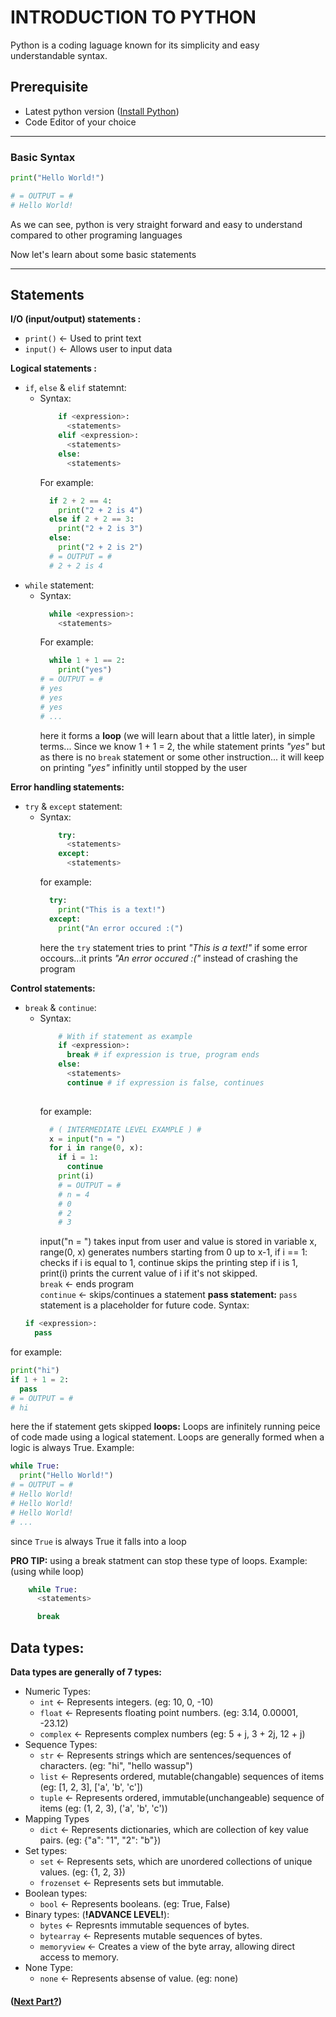 # INTRODUCTION TO PYTHON

Python is a coding laguage known for its simplicity and easy understandable syntax.

## Prerequisite
- Latest python version ([Install Python](https://www.python.org/downloads/))
- Code Editor of your choice

---
### Basic Syntax

```python
print("Hello World!")

# = OUTPUT = #
# Hello World!
```
As we can see, python is very straight forward and easy to understand compared to other programing languages

Now let's learn about some basic statements

---

## Statements
**I/O (input/output) statements :**

  - `print()` &larr; Used to print text
  - `input()` &larr; Allows user to input data 
  
  **Logical statements :**
  - `if`, `else` & `elif` statemnt:
    - Syntax:
      ```python
          if <expression>:
            <statements>
          elif <expression>:
            <statements>
          else:
            <statements>
      ```
      For example:
      ```python
        if 2 + 2 == 4:
          print("2 + 2 is 4") 
        else if 2 + 2 == 3:
          print("2 + 2 is 3")
        else:
          print("2 + 2 is 2")
        # = OUTPUT = #
        # 2 + 2 is 4
      ```
  - `while` statement:
      - Syntax:
        ```python
          while <expression>:
            <statements>
        ```
        For example:
        ```python
          while 1 + 1 == 2:
            print("yes")
        # = OUTPUT = #
        # yes
        # yes
        # yes
        # ...
        ```
        here it forms a **loop** (we will learn about that a little later), in simple terms... Since we know 1 + 1 = 2, the while statement prints *"yes"* but as there is no `break` statement or some other instruction... it will keep on printing *"yes"* infinitly until stopped by the user

**Error handling statements:**

- `try` & `except` statement:
    - Syntax:
      ```python
          try:
            <statements>
          except:
            <statements>
      ```
      for example:
      ```python
        try:
          print("This is a text!")
        except:
          print("An error occured :(")
      ```
      here the `try` statement tries to print *"This is a text!"* if some error occours...it prints *"An error occured :("* instead of crashing the program
      
**Control statements:**

- `break` & `continue`:
    - Syntax:
        ```python
            # With if statement as example
            if <expression>:
              break # if expression is true, program ends
            else:
              <statements>
              continue # if expression is false, continues
         
        ```
      for example:
        ```python 
          # ( INTERMEDIATE LEVEL EXAMPLE ) #
          x = input("n = ")
          for i in range(0, x): 
            if i = 1:
              continue
            print(i) 
            # = OUTPUT = #
            # n = 4
            # 0
            # 2
            # 3
        ```
        input("n = ") takes input from user and value is stored in variable x, range(0, x) generates numbers starting from 0 up to x-1, if i == 1: checks if i is equal to 1, continue skips the printing step if i is 1, print(i) prints the current value of i if it's not skipped. <br> `break` &larr; ends program <br> `continue` &larr; skips/continues a statement
**pass statement:**
`pass` statement is a placeholder for future code.
Syntax:
  ```python
  if <expression>:
    pass
  ```
for example:
  ```python
  print("hi")
  if 1 + 1 = 2:
    pass
  # = OUTPUT = #
  # hi
  ```
  here the if statement gets skipped
**loops:**
Loops are infinitely running peice of code made using a logical statement. Loops are generally formed when a logic is always True. 
Example:
  ```python
  while True:
    print("Hello World!")
  # = OUTPUT = #
  # Hello World!
  # Hello World!
  # Hello World!
  # ...
  ```
since `True` is always True it falls into a loop
  
**PRO TIP:**
using a break statment can stop these type of loops.
Example:
(using while loop)
  ```python
      while True:
        <statements>

        break
  ```

## Data types:

**Data types are generally of 7 types:**
- Numeric Types:
  - `int` &larr; Represents integers. (eg: 10, 0, -10)
  - `float` &larr; Represents floating point numbers. (eg: 3.14, 0.00001, -23.12)
  - `complex` &larr; Represents complex numbers (eg: 5 + j, 3 + 2j, 12 + j)
- Sequence Types:
  - `str` &larr; Represents strings which are sentences/sequences of characters. (eg: "hi", "hello wassup")
  - `list` &larr; Represents ordered, mutable(changable) sequences of items (eg: [1, 2, 3], ['a', 'b', 'c'])
  - `tuple` &larr; Represents ordered, immutable(unchangeable) sequence of items (eg: (1, 2, 3), ('a', 'b', 'c'))
- Mapping Types
  - `dict` &larr; Represents dictionaries, which are collection of key value pairs. (eg: {"a": "1", "2": "b"})
- Set types:
  - `set` &larr; Represents sets, which are unordered collections of unique values. (eg: {1, 2, 3})
  - `frozenset` &larr; Represents sets but immutable.
- Boolean types:
  - `bool` &larr; Represents booleans. (eg: True, False)
- Binary types: (**!ADVANCE LEVEL!**):
  - `bytes` &larr; Represnts immutable sequences of bytes.
  - `bytearray` &larr; Represents mutable sequences of bytes.
  - `memoryview` &larr; Creates a view of the byte array, allowing direct access to memory.
- None Type:
  - `none` &larr; Represents absense of value. (eg: none)



 #### ([Next Part?](https://github.com/Swastik-Sarkar/guides/blob/main/contents/python/part2.md))
